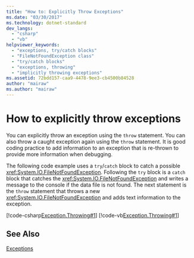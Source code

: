 ```yaml
---
title: "How to: Explicitly Throw Exceptions"
ms.date: "03/30/2017"
ms.technology: dotnet-standard
dev_langs: 
  - "csharp"
  - "vb"
helpviewer_keywords: 
  - "exceptions, try/catch blocks"
  - "FileNotFoundException class"
  - "try/catch blocks"
  - "exceptions, throwing"
  - "implicitly throwing exceptions"
ms.assetid: 72bdd157-caa9-4478-9ee3-cb4500b84528
author: "mairaw"
ms.author: "mairaw"
---
```

# How to explicitly throw exceptions

You can explicitly throw an exception using the `throw` statement. You can also throw a caught exception again using the `throw` statement. It is good coding practice to add information to an exception that is re-thrown to provide more information when debugging.

The following code example uses a `try`/`catch` block to catch a possible <xref:System.IO.FileNotFoundException>. Following the `try` block is a `catch` block that catches the <xref:System.IO.FileNotFoundException> and writes a message to the console if the data file is not found. The next statement is the `throw` statement that throws a new <xref:System.IO.FileNotFoundException> and adds text information to the exception.

[!code-csharp[Exception.Throwing#1](../../../samples/snippets/csharp/VS_Snippets_CLR/Exception.Throwing/CS/throw.cs#1)]
[!code-vb[Exception.Throwing#1](../../../samples/snippets/visualbasic/VS_Snippets_CLR/Exception.Throwing/VB/throw.vb#1)]  

## See Also  
[Exceptions](index.md)

